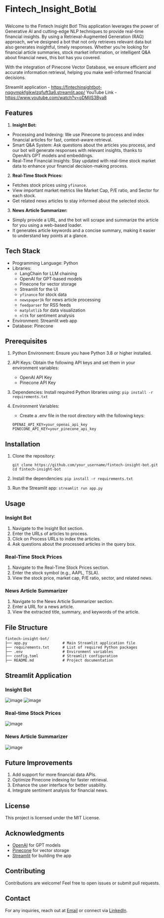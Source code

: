 # Fintech_Insight_Bot📊

Welcome to the Fintech Insight Bot! This application leverages the power of Generative AI and cutting-edge NLP techniques to provide real-time financial insights. By using a Retrieval-Augmented Generation (RAG) approach, we’ve designed a bot that not only retrieves relevant data but also generates insightful, timely responses. Whether you’re looking for financial article summaries, stock market information, or intelligent Q&A about financial news, this bot has you covered.

With the integration of Pinecone Vector Database, we ensure efficient and accurate information retrieval, helping you make well-informed financial decisions.

Streamlit application - https://fintechinsightbot-nqgympkfgikwlzqfuft3a6.streamlit.app/
YouTube Link - https://www.youtube.com/watch?v=oDMjIS3Bya8

## Features

1. **Insight Bot:**
  - Processing and Indexing: We use Pinecone to process and index financial articles for fast, context-aware retrieval.
  - Smart Q&A System: Ask questions about the articles you process, and our bot will generate responses with relevant insights, thanks to OpenAI’s GPT models and embeddings.
  - Real-Time Financial Insights: Stay updated with real-time stock market data to enhance your financial decision-making process.

2. **Real-Time Stock Prices:**
  - Fetches stock prices using ```yfinance```.
  - View important market metrics like Market Cap, P/E ratio, and Sector for each stock.
  - Get related news articles to stay informed about the selected stock.

3. **News Article Summarizer:**
  - Simply provide a URL, and the bot will scrape and summarize the article for you using a web-based loader.
- It generates article keywords and a concise summary, making it easier to understand key points at a glance.

## Tech Stack

- Programming Language: Python
- Libraries:
  - LangChain for LLM chaining
  - OpenAI for GPT-based models
  - Pinecone for vector storage
  - Streamlit for the UI
  - ```yfinance``` for stock data
  - ```newspaper3k``` for news article processing
  - ```feedparser``` for RSS feeds
  - ```matplotlib``` for data visualization
  - ```nltk``` for sentiment analysis
- Environment: Streamlit web app
- Database: Pinecone

## Prerequisites

1. Python Environment: Ensure you have Python 3.8 or higher installed.
2. API Keys: Obtain the following API keys and set them in your environment variables:
    - OpenAI API Key
    - Pinecone API Key

3. Dependencies: Install required Python libraries using:
     ```pip install -r requirements.txt```

5. Environment Variables:
   - Create a .env file in the root directory with the following keys:
    ```
    OPENAI_API_KEY=your_openai_api_key
    PINECONE_API_KEY=your_pinecone_api_key
    
    ```

## Installation

1. Clone the repository:
   ```
   git clone https://github.com/your_username/fintech-insight-bot.git
   cd fintech-insight-bot
   
   ```

3. Install the dependencies:
  ```pip install -r requirements.txt```

4. Run the Streamlit app:
  ```streamlit run app.py```

## Usage

### Insight Bot

1. Navigate to the Insight Bot section.
2. Enter the URLs of articles to process.
3. Click on Process URLs to index the articles.
4. Ask questions about the processed articles in the query box.

### Real-Time Stock Prices

1. Navigate to the Real-Time Stock Prices section.
2. Enter the stock symbol (e.g., AAPL, TSLA).
3. View the stock price, market cap, P/E ratio, sector, and related news.

### News Article Summarizer

1. Navigate to the News Article Summarizer section.
2. Enter a URL for a news article.
3. View the extracted title, summary, and keywords of the article.

## File Structure
```
fintech-insight-bot/
├── app.py                # Main Streamlit application file
├── requirements.txt      # List of required Python packages
├── .env                  # Environment variables
├── config.toml           # Streamlit configuration
├── README.md             # Project documentation
```
## Streamlit Application

### Insight Bot

![image](https://github.com/user-attachments/assets/a8c6dcd7-583d-4d8c-ada4-2449d3049bea)
![image](https://github.com/user-attachments/assets/662077b2-1374-45d4-9123-cff409f4968c)

### Real-time Stock Prices

![image](https://github.com/user-attachments/assets/86c5b532-1878-4617-881a-7b44cd7682ed)

### News Article Summarizer

![image](https://github.com/user-attachments/assets/fec5ed3f-8520-41eb-b245-9f66405e4238)

## Future Improvements

1. Add support for more financial data APIs.
2. Optimize Pinecone indexing for faster retrieval.
3. Enhance the user interface for better usability.
4. Integrate sentiment analysis for financial news.


## License

This project is licensed under the MIT License.

## Acknowledgments

- [OpenAI](https://openai.com/) for GPT models
- [Pinecone](https://www.pinecone.io/) for vector storage
- [Streamlit](https://streamlit.io/) for building the app

## Contributing

Contributions are welcome! Feel free to open issues or submit pull requests.

## Contact

For any inquiries, reach out at [Email](sameernimse99@gmail.com) or connect via [LinkedIn](https://www.linkedin.com/in/sameer522/).


